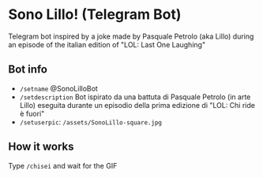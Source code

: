 # Sono Lillo! (Telegram Bot)

Telegram bot inspired by a joke made by Pasquale Petrolo (aka Lillo) during an episode of the italian edition of "LOL:
Last One Laughing"

## Bot info

- `/setname` @SonoLilloBot
- `/setdescription` Bot ispirato da una battuta di Pasquale Petrolo (in arte Lillo) eseguita durante un episodio della
  prima edizione di "LOL: Chi ride è fuori"
- `/setuserpic`: `/assets/SonoLillo-square.jpg`

## How it works

Type `/chisei` and wait for the GIF
